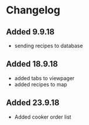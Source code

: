 # Changelog
## Added 9.9.18
- sending recipes to database
## Added 18.9.18
- added tabs to viewpager
- added recipes to map
## Added 23.9.18
- Added cooker order list
